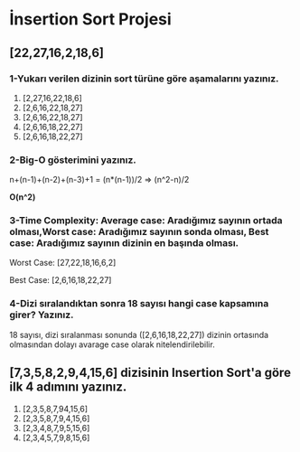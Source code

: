 # İnsertion Sort Projesi

## **[22,27,16,2,18,6]** 

### 1-Yukarı verilen dizinin sort türüne göre aşamalarını yazınız.


1. [2,27,16,22,18,6]
2. [2,6,16,22,18,27]
3. [2,6,16,22,18,27]
4. [2,6,16,18,22,27]
5. [2,6,16,18,22,27]

### 2-Big-O gösterimini yazınız.

n+(n-1)+(n-2)+(n-3)+1 = (n*(n-1))/2 => (n^2-n)/2

**O(n^2)**

### 3-Time Complexity: Average case: Aradığımız sayının ortada olması,Worst case: Aradığımız sayının sonda olması, Best case: Aradığımız sayının dizinin en başında olması.


Worst Case: [27,22,18,16,6,2]

Best Case: [2,6,16,18,22,27]

### 4-Dizi sıralandıktan sonra 18 sayısı hangi case kapsamına girer? Yazınız.

18 sayısı, dizi sıralanması sonunda ([2,6,16,18,22,27]) dizinin ortasında olmasından dolayı avarage case olarak nitelendirilebilir.


## **[7,3,5,8,2,9,4,15,6] dizisinin Insertion Sort'a göre ilk 4 adımını yazınız.**

1. [2,3,5,8,7,94,15,6]
2. [2,3,5,8,7,9,4,15,6]
3. [2,3,4,8,7,9,5,15,6]
4. [2,3,4,5,7,9,8,15,6]
